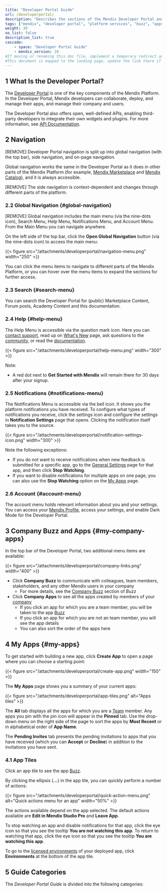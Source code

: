 ```yaml
---
title: "Developer Portal Guide"
url: /developerportal/
description: "Describes the sections of the Mendix Developer Portal and links to more detailed documents in the guide."
tags: ["mendix", "developer portal", "platform services", "buzz", "apps", "community", "marketplace", "academy", "forum", "docs", "documentation"]
weight: 30
no_list: false
description_list: true
cascade:
    - space: "Developer Portal Guide"
    - mendix_version: 10
#If moving or renaming this doc file, implement a temporary redirect and let the respective team know they should update the URL in the product. See Mapping to Products for more details.
#This document is mapped to the landing page, update the link there if renaming or moving the doc file.
---
```


## 1 What Is the Developer Portal?

The [Developer Portal](http://sprintr.home.mendix.com) is one of the key components of the Mendix Platform. In the Developer Portal, Mendix developers can collaborate, deploy, and manage their apps, and manage their company and users. 

The Developer Portal also offers open, well-defined APIs, enabling third-party developers to integrate their own widgets and plugins. For more information, see [API Documentation](/apidocs-mxsdk/apidocs/).

## 2 Navigation

[REMOVE] Developer Portal navigation is split up into global navigation (with the top bar), side navigation, and on-page navigation. 

Global navigation works the same in the Developer Portal as it does in other parts of the Mendix Platform (for example, [Mendix Marketplace](/appstore/) and [Mendix Catalog](/catalog/)), and it is always accessible. 

[REMOVE] The side navigation is context-dependent and changes through different parts of the platform.

### 2.2 Global Navigation {#global-navigation}

[REMOVE] Global navigation includes the main menu (via the nine-dots icon), Search Menu, Help Menu, Notifications Menu, and Account Menu. From the Main Menu you can navigate anywhere. 

On the left side of the top bar, click the **Open Global Navigation** button (via the nine-dots icon) to access the main menu:

{{< figure src="/attachments/developerportal/navigation-menu.png" width="250" >}}

You can click the menu items to navigate to different parts of the Mendix Platform, or you can hover over the menu items to expand the sections for further access.

### 2.3 Search {#search-menu}

You can search the Developer Portal for (public) Marketplace Content, Forum posts, Academy Content and this documentation.

### 2.4 Help {#help-menu}

The Help Menu is accessible via the question mark icon. Here you can [contact support](/developerportal/support), read up on [What's New](https://www.mendix.com/releases/) page, ask questions to the [community](/developerportal/community-tools/mendix-forum/#questions-tab), or read the [documentation](/).

{{< figure src="/attachments/developerportal/help-menu.png" width="300" >}}

Note:
* A red dot next to **Get Started with Mendix** will remain there for 30 days after your signup.

### 2.5 Notifications {#notifications-menu}

The Notifications Menu is accessible via the bell icon. It shows you the platform notifications you have received. To configure what types of notifications you receive, click the settings icon and configure the settings in **Notification Settings** page that opens. Clicking the notification itself takes you to the source.

{{< figure src="/attachments/developerportal/notification-settings-icon.png" width="300" >}}

Note the following exceptions:
* If you do not want to receive notifications when new feedback is submitted for a specific app, go to the [General Settings](/developerportal/collaborate/general-settings/) page for that app, and then click **Stop Watching**.
* If you want to disable notifications for multiple apps on one page, you can also use the **Stop Watching** option on the [My Apps](#my-apps) page.

### 2.6 Account {#account-menu}

The account menu holds relevant information about you and your settings. You can access your [Mendix Profile](/developerportal/community-tools/mendix-profile/), access your settings, and enable Dark Mode for the Developer Portal.

## 3 Company Buzz and Apps {#my-company-apps}

In the top bar of the Developer Portal, two additional menu items are available: 

{{< figure src="/attachments/developerportal/company-links.png" width="400" >}}

* Click **Company Buzz** to communicate with colleagues, team members, stakeholders, and any other Mendix users in your company
    * For more details, see the [Company Buzz](/developerportal/general/buzz/#company-buzz) section of *Buzz*
* Click **Company Apps** to see all the apps created by members of your [company](/control-center/#company)
    * If you click an app for which you are a team member, you will be taken to the app [Buzz](/developerportal/general/buzz/#app-buzz)
    * If you click an app for which you are not an team member, you will see the app details
    * You can also sort the order of the apps here

## 4 My Apps {#my-apps}

To get started with building a new app, click **Create App** to open a page where you can choose a starting point:

{{< figure src="/attachments/developerportal/create-app.png" width="150" >}}

The **My Apps** page shows you a summary of your current apps:

{{< figure src="/attachments/developerportal/app-tiles.png" alt="Apps tiles" >}}

The **All** tab displays all the apps for which you are a [Team](/developerportal/general/team/) member. Any apps you pin with the pin icon will appear in the **Pinned** tab. Use the drop-down menu on the right side of the page to sort the apps by **Most Recent** or in alphabetical order of **App Name**.

The **Pending Invites** tab presents the pending invitations to apps that you have received (which you can **Accept** or **Decline**) in addition to the invitations you have sent. 

### 4.1 App Tiles

Click an app tile to see the app [Buzz](/developerportal/general/buzz/#app-buzz).

By clicking the ellipsis (**…**) in the app tile, you can quickly perform a number of actions:

{{< figure src="/attachments/developerportal/quick-action-menu.png" alt="Quick actions menu for an app" width="50%" >}}

The actions available depend on the app selected. The default actions available are **Edit in Mendix Studio Pro** and **Leave App**.

To stop watching an app and disable notifications for that app, click the eye icon so that you see the tooltip **You are not watching this app**. To return to watching that app, click the eye icon so that you see the tooltip **You are watching this app**.

To go to the [licensed environments](/developerportal/deploy/environments/) of your deployed app, click **Environments** at the bottom of the app tile.

## 5 Guide Categories

The *Developer Portal Guide* is divided into the following categories:
